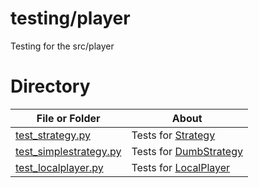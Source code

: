 # testing/player

Testing for the src/player


# Directory
|   File or Folder | About |
|   ---            | ---   |
| [test_strategy.py](./test_strategy.py) | Tests for [Strategy](../../src/player/strategy.py) |
| [test_simplestrategy.py](./test_dumbstrategy.py) | Tests for [DumbStrategy](../../src/player/dumbstrategy.py) |
| [test_localplayer.py](./test_localplayer.py) | Tests for [LocalPlayer](../../src/player/localplayer.py) |
